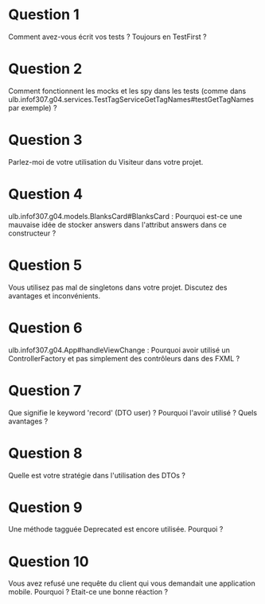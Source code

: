 # Question 1
Comment avez-vous écrit vos tests ? Toujours en TestFirst ?

# Question 2
Comment fonctionnent les mocks et les spy dans les tests (comme dans ulb.infof307.g04.services.TestTagServiceGetTagNames#testGetTagNames par exemple) ?

# Question 3
Parlez-moi de votre utilisation du Visiteur dans votre projet.

# Question 4
ulb.infof307.g04.models.BlanksCard#BlanksCard : Pourquoi est-ce une mauvaise idée de stocker answers dans l'attribut answers dans ce constructeur ?

# Question 5
Vous utilisez pas mal de singletons dans votre projet. Discutez des avantages et inconvénients.

# Question 6
ulb.infof307.g04.App#handleViewChange : Pourquoi avoir utilisé un ControllerFactory et pas simplement des contrôleurs dans des FXML ?

# Question 7
Que signifie le keyword 'record' (DTO user) ? Pourquoi l'avoir utilisé ? Quels avantages ?

# Question 8
Quelle est votre stratégie dans l'utilisation des DTOs ? 

# Question 9
Une méthode tagguée Deprecated est encore utilisée. Pourquoi ?

# Question 10
Vous avez refusé une requête du client qui vous demandait une application mobile. Pourquoi ? Etait-ce une bonne réaction ?
